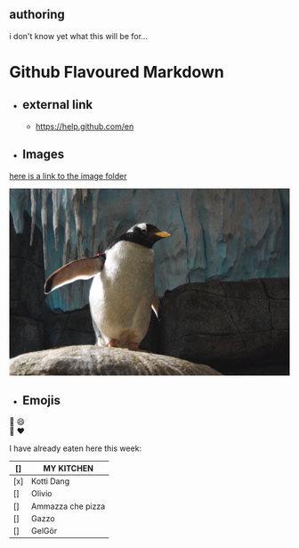 ## authoring
i don't know yet what this will be for... 


# Github Flavoured Markdown

- ## external link
   -  https://help.github.com/en

- ## Images

[here is a link to the image folder](img/)

![here is a pengiuin](img/pingu1.jpg)

- ## Emojis
:metal:
:smile:
<br>
:hammer: :heart:

I have already eaten here this week:

|[] | MY KITCHEN |
|---|------------|
|[x]| Kotti Dang |
|[] | Olivio |
|[] | Ammazza che pizza |
|[] | Gazzo |
|[] | GelGör |
